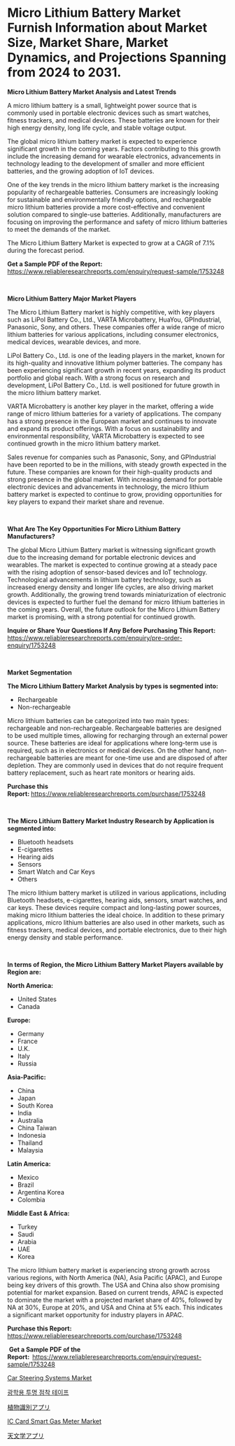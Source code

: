 <p><h1>Micro Lithium Battery Market Furnish Information about Market Size, Market Share, Market Dynamics, and Projections Spanning from 2024 to 2031.</h1></p><p><strong>Micro Lithium Battery Market Analysis and Latest Trends</strong></p>
<p><p>A micro lithium battery is a small, lightweight power source that is commonly used in portable electronic devices such as smart watches, fitness trackers, and medical devices. These batteries are known for their high energy density, long life cycle, and stable voltage output.</p><p>The global micro lithium battery market is expected to experience significant growth in the coming years. Factors contributing to this growth include the increasing demand for wearable electronics, advancements in technology leading to the development of smaller and more efficient batteries, and the growing adoption of IoT devices.</p><p>One of the key trends in the micro lithium battery market is the increasing popularity of rechargeable batteries. Consumers are increasingly looking for sustainable and environmentally friendly options, and rechargeable micro lithium batteries provide a more cost-effective and convenient solution compared to single-use batteries. Additionally, manufacturers are focusing on improving the performance and safety of micro lithium batteries to meet the demands of the market.</p><p>The Micro Lithium Battery Market is expected to grow at a CAGR of 7.1% during the forecast period.</p></p>
<p><strong>Get a Sample PDF of the Report:&nbsp;</strong> <a href="https://www.reliableresearchreports.com/enquiry/request-sample/1753248">https://www.reliableresearchreports.com/enquiry/request-sample/1753248</a></p>
<p>&nbsp;</p>
<p><strong>Micro Lithium Battery Major Market Players</strong></p>
<p><p>The Micro Lithium Battery market is highly competitive, with key players such as LiPol Battery Co., Ltd., VARTA Microbattery, HuaYou, GPIndustrial, Panasonic, Sony, and others. These companies offer a wide range of micro lithium batteries for various applications, including consumer electronics, medical devices, wearable devices, and more.</p><p>LiPol Battery Co., Ltd. is one of the leading players in the market, known for its high-quality and innovative lithium polymer batteries. The company has been experiencing significant growth in recent years, expanding its product portfolio and global reach. With a strong focus on research and development, LiPol Battery Co., Ltd. is well positioned for future growth in the micro lithium battery market.</p><p>VARTA Microbattery is another key player in the market, offering a wide range of micro lithium batteries for a variety of applications. The company has a strong presence in the European market and continues to innovate and expand its product offerings. With a focus on sustainability and environmental responsibility, VARTA Microbattery is expected to see continued growth in the micro lithium battery market.</p><p>Sales revenue for companies such as Panasonic, Sony, and GPIndustrial have been reported to be in the millions, with steady growth expected in the future. These companies are known for their high-quality products and strong presence in the global market. With increasing demand for portable electronic devices and advancements in technology, the micro lithium battery market is expected to continue to grow, providing opportunities for key players to expand their market share and revenue.</p></p>
<p>&nbsp;</p>
<p><strong>What Are The Key Opportunities For Micro Lithium Battery Manufacturers?</strong></p>
<p><p>The global Micro Lithium Battery market is witnessing significant growth due to the increasing demand for portable electronic devices and wearables. The market is expected to continue growing at a steady pace with the rising adoption of sensor-based devices and IoT technology. Technological advancements in lithium battery technology, such as increased energy density and longer life cycles, are also driving market growth. Additionally, the growing trend towards miniaturization of electronic devices is expected to further fuel the demand for micro lithium batteries in the coming years. Overall, the future outlook for the Micro Lithium Battery market is promising, with a strong potential for continued growth.</p></p>
<p><strong>Inquire or Share Your Questions If Any Before Purchasing This Report:</strong> <a href="https://www.reliableresearchreports.com/enquiry/pre-order-enquiry/1753248">https://www.reliableresearchreports.com/enquiry/pre-order-enquiry/1753248</a></p>
<p>&nbsp;</p>
<p><strong>Market Segmentation</strong></p>
<p><strong>The Micro Lithium Battery Market Analysis by types is segmented into:</strong></p>
<p><ul><li>Rechargeable</li><li>Non-rechargeable</li></ul></p>
<p><p>Micro lithium batteries can be categorized into two main types: rechargeable and non-rechargeable. Rechargeable batteries are designed to be used multiple times, allowing for recharging through an external power source. These batteries are ideal for applications where long-term use is required, such as in electronics or medical devices. On the other hand, non-rechargeable batteries are meant for one-time use and are disposed of after depletion. They are commonly used in devices that do not require frequent battery replacement, such as heart rate monitors or hearing aids.</p></p>
<p><strong>Purchase this Report:&nbsp;</strong><a href="https://www.reliableresearchreports.com/purchase/1753248">https://www.reliableresearchreports.com/purchase/1753248</a></p>
<p>&nbsp;</p>
<p><strong>The Micro Lithium Battery Market Industry Research by Application is segmented into:</strong></p>
<p><ul><li>Bluetooth headsets</li><li>E-cigarettes</li><li>Hearing aids</li><li>Sensors</li><li>Smart Watch and Car Keys</li><li>Others</li></ul></p>
<p><p>The micro lithium battery market is utilized in various applications, including Bluetooth headsets, e-cigarettes, hearing aids, sensors, smart watches, and car keys. These devices require compact and long-lasting power sources, making micro lithium batteries the ideal choice. In addition to these primary applications, micro lithium batteries are also used in other markets, such as fitness trackers, medical devices, and portable electronics, due to their high energy density and stable performance.</p></p>
<p>&nbsp;</p>
<p><strong>In terms of Region, the Micro Lithium Battery Market Players available by Region are:</strong></p>
<p>
    <p> <strong> North America: </strong>
        <ul>
            <li>United States</li>
            <li>Canada</li>
        </ul>
        </p> 
    <p> <strong> Europe: </strong>
        <ul>
            <li>Germany</li>
            <li>France</li>
            <li>U.K.</li>
            <li>Italy</li>
            <li>Russia</li>
        </ul>
        </p> 
    <p> <strong> Asia-Pacific: </strong>
        <ul>
            <li>China</li>
            <li>Japan</li>
            <li>South Korea</li>
            <li>India</li>
            <li>Australia</li>
            <li>China Taiwan</li>
            <li>Indonesia</li>
            <li>Thailand</li>
            <li>Malaysia</li>
        </ul>
        </p> 
    <p> <strong> Latin America: </strong>
        <ul>
            <li>Mexico</li>
            <li>Brazil</li>
            <li>Argentina Korea</li>
            <li>Colombia</li>
        </ul>
        </p> 
    <p> <strong> Middle East & Africa: </strong>
        <ul>
            <li>Turkey</li>
            <li>Saudi</li>
            <li>Arabia</li>
            <li>UAE</li>
            <li>Korea</li>
        </ul>
    </p>
    </p>
<p><p>The micro lithium battery market is experiencing strong growth across various regions, with North America (NA), Asia Pacific (APAC), and Europe being key drivers of this growth. The USA and China also show promising potential for market expansion. Based on current trends, APAC is expected to dominate the market with a projected market share of 40%, followed by NA at 30%, Europe at 20%, and USA and China at 5% each. This indicates a significant market opportunity for industry players in APAC.</p></p>
<p><strong>Purchase this Report: </strong><a href="https://www.reliableresearchreports.com/purchase/1753248">https://www.reliableresearchreports.com/purchase/1753248</a></p>
<p>&nbsp;<strong>Get a Sample PDF of the Report:&nbsp;&nbsp;</strong><a href="https://www.reliableresearchreports.com/enquiry/request-sample/1753248">https://www.reliableresearchreports.com/enquiry/request-sample/1753248</a></p>
<p><strong></strong></p>
<p><p><a href="https://issuu.com/reportprime-2/docs/car-steering-systems-market-size-2030.pptx">Car Steering Systems Market</a></p><p><a href="https://github.com/vsn7qpua81q/Market-Research-Report-List-1/blob/main/92919968900.md">광학용 투명 점착 테이프</a></p><p><a href="https://github.com/xnljig2898992/Market-Research-Report-List-1/blob/main/77826649614.md">植物識別アプリ</a></p><p><a href="https://github.com/castoriffic/Market-Research-Report-List-3/blob/main/ic-card-smart-gas-meter-market.md">IC Card Smart Gas Meter Market</a></p><p><a href="https://github.com/adcxff01450218/Market-Research-Report-List-1/blob/main/72398199615.md">天文学アプリ</a></p></p>